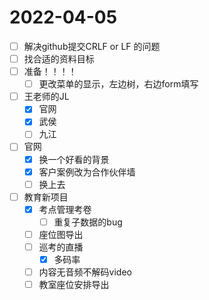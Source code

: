 # 2022-04-05
 - [ ] 解决github提交CRLF or LF 的问题
 - [ ] 找合适的资料目标
 - [ ] 准备！！！！
   - [ ] 更改菜单的显示，左边树，右边form填写
 - [ ] 王老师的JL
   - [x] 官网
   - [x] 武侯
   - [ ] 九江
 - [ ] 官网
   - [x]  换一个好看的背景
   - [x]  客户案例改为合作伙伴墙
   - [ ]  换上去
 - [ ] 教育新项目
   - [x] 考点管理考卷
     - [ ] 重复子数据的bug
   - [ ] 座位图导出
   - [ ] 巡考的直播
     - [x] 多码率
   
   - [ ] 内容无音频不解码video
   - [ ] 教室座位安排导出